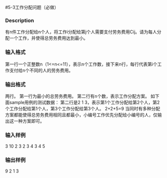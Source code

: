 #5-3工作分配问题（必做）

### Description
有n件工作分配给n个人，将工作i分配给第j个人需要支付劳务费用Cij。请为每人分配一个工作，并使得总劳务费用达到最小。



### 输入格式
第一行一个正整数n（1<=n<=11），表示n个工作数，接下来n行，每行代表第i个工作支付给n个不同的人的劳务费用。


### 输出格式
两行。
第一行为最小的总劳务费用。
第二行有n个数，表示工作分配方案。
如下面sample用例的测试数据：
第二行是2 1 3，表示第1个工作分配给第2个人，第2个工作分配给第1个人，第3个工作分配给第3个人。 2+2+5=9
当同时有多种分配方案都能使得总劳务费用相同且都最小，小编号工作优先分配给小编号的人，仅输出这一种方案即可。


### 输入样例
3
10 2 3
2 3 4
3 4 5


### 输出样例
9
2 1 3

